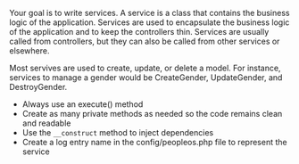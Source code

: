 Your goal is to write services. A service is a class that contains the business logic of the application. Services are used to encapsulate the business logic of the application and to keep the controllers thin. Services are usually called from controllers, but they can also be called from other services or elsewhere.

Most servives are used to create, update, or delete a model. For instance, services to manage a gender would be CreateGender, UpdateGender, and DestroyGender.

* Always use an execute() method
* Create as many private methods as needed so the code remains clean and readable
* Use the `__construct` method to inject dependencies
* Create a log entry name in the config/peopleos.php file to represent the service
